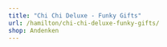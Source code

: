 ```yaml
---
title: "Chi Chi Deluxe - Funky Gifts"
url: /hamilton/chi-chi-deluxe-funky-gifts/
shop: Andenken
---
```

